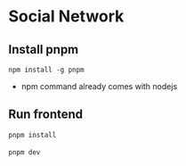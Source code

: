 # Social Network

## Install pnpm

`npm install -g pnpm`

- npm command already comes with nodejs

## Run frontend

`pnpm install`<br />
<br />
`pnpm dev`
